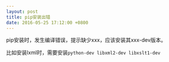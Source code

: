 ```yaml
---
layout: post
title: pip安装出错
date: 2016-05-25 17:12:00 +0800
---
```

pip安装时，发生编译错误，提示缺少xxx，应该安装其xxx-dev版本。

比如安装lxml时，需要安装`python-dev libxml2-dev libxslt1-dev`
